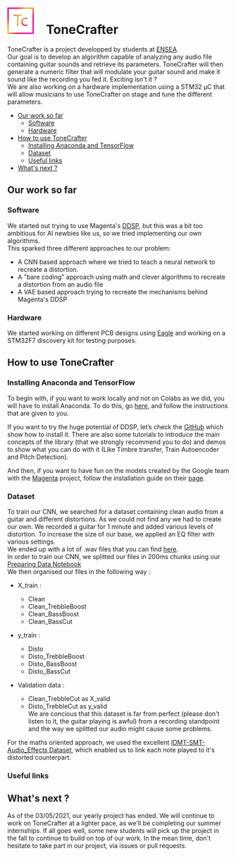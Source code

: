 <h1 align=left><img src="ToneCrafter_logo.png" width="60">&emsp;ToneCrafter</h1>

ToneCrafter is a project developped by students at [ENSEA](https://www.ensea.fr/).  
Our goal is to develop an algorithm capable of analyzing any audio file containing guitar sounds and retrieve its parameters. ToneCrafter will then generate a numeric filter that will modulate your guitar sound and make it sound like the recording you fed it. Exciting isn't it ?  
We are also working on a hardware implementation using a STM32 µC that will allow musicians to use ToneCrafter on stage and tune the different parameters.

- [Our work so far](#our-work-so-far)
  * [Software](#Software)
  * [Hardware](#Hardware)
- [How to use ToneCrafter](#how-to-use-tonecrafter)
  * [Installing Anaconda and TensorFlow](#installing-anaconda-and-tensorflow)
  * [Dataset](#dataset)
  * [Useful links](#useful-links)
- [What's next ?](#whats-next-)

## Our work so far
### Software
We started out trying to use Magenta's [DDSP](https://www.github.com/magenta/ddsp), but this was a bit too ambitious for AI newbies like us, so we tried implementing our own algorithms.  
This sparked three different approaches to our problem:  
  * A CNN based approach where we tried to teach a neural network to recreate a distortion.
  * A "bare coding" approach using math and clever algorithms to recreate a distortion from an audio file
  * A VAE based approach trying to recreate the mechanisms behind Magenta's DDSP

### Hardware
We started working on different PCB designs using [Eagle](https://www.autodesk.com/products/eagle/overview) and working on a STM32F7 discovery kit for testing purposes.

## How to use ToneCrafter
### Installing Anaconda and TensorFlow
To begin with, if you want to work locally and not on Colabs as we did, you will have to install Anaconda.
To do this, go [here](https://docs.anaconda.com/anaconda/user-guide/tasks/tensorflow/), and follow the instructions that are given to you.  

If you want to try the huge potential of DDSP, let’s check the [GitHub](https://github.com/magenta/ddsp) which show how to install it.
There are also some tutorials to introduce the main concepts of the library (that we strongly recommend you to do) and demos to show what you can do with it (Like Timbre transfer, Train Autoencoder and Pitch Detection).


And then, if you want to have fun on the models created by the Google team with the [Magenta](https://magenta.tensorflow.org/) project, follow the installation guide on their [page](https://github.com/magenta/magenta).


### Dataset
To train our CNN, we searched for a dataset containing clean audio from a guitar and different distortions. As we could not find any we had to create our own. We recorded a guitar for 1 minute and added various levels of distortion. To increase the size of our base, we applied an EQ filter with various settings.  
We ended up with a lot of .wav files that you can find [here](https://github.com/ToneCrafter-Team/ToneCrafter/tree/main/Software/CNN%20Models/Dataset).  
In order to train our CNN, we splitted our files in 200ms chunks using our [Preparing Data Notebook](https://github.com/ToneCrafter-Team/ToneCrafter/blob/main/Software/CNN%20Models/Preparing_Data.ipynb)  
We then organised our files in the following way :  

- X_train :  
  * Clean  
  * Clean_TrebbleBoost  
  * Clean_BassBoost  
  * Clean_BassCut  

- y_train :
  * Disto  
  * Disto_TrebbleBoost  
  * Disto_BassBoost  
  * Disto_BassCut  

- Validation data :
  * Clean_TrebbleCut as X_valid  
  * Disto_TrebbleCut as y_valid  
We are concious that this dataset is far from perfect (please don't listen to it, the guitar playing is awful) from a recording standpoint and the way we splitted our audio might cause some problems.

For the maths oriented approach, we used the excellent [IDMT-SMT-Audio_Effects Dataset](https://www.idmt.fraunhofer.de/en/business_units/m2d/smt/audio_effects.html), which enabled us to link each note played to it's distorted counterpart.  
### Useful links

## What's next ?
As of the 03/05/2021, our yearly project has ended. We will continue to work on ToneCrafter at a lighter pace, as we'll be completing our summer internships. If all goes well, some new students will pick up the project in the fall to continue to build on top of our work. In the mean time, don't hesitate to take part in our project, via issues or pull requests.  
